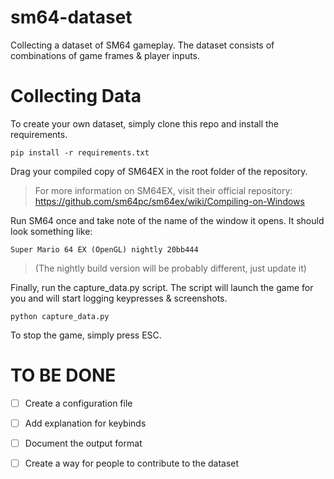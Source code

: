 # sm64-dataset
Collecting a dataset of SM64 gameplay. The dataset consists of combinations of game frames &amp; player inputs.

# Collecting Data
To create your own dataset, simply clone this repo and install the requirements.

```
pip install -r requirements.txt
```

Drag your compiled copy of SM64EX in the root folder of the repository.
> For more information on SM64EX, visit their official repository: https://github.com/sm64pc/sm64ex/wiki/Compiling-on-Windows



Run SM64 once and take note of the name of the window it opens. It should look something like:

```
Super Mario 64 EX (OpenGL) nightly 20bb444
```
> (The nightly build version will be probably different, just update it)

Finally, run the capture_data.py script. The script will launch the game for you and will start logging keypresses & screenshots.

```
python capture_data.py
```

To stop the game, simply press ESC.

# TO BE DONE
- [ ] Create a configuration file
- [ ] Add explanation for keybinds
- [ ] Document the output format
- [ ] Create a way for people to contribute to the dataset

